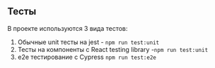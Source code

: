 ## Тесты

В проекте используются 3 вида тестов:
1) Обычные unit тесты на jest - `npm run test:unit`
2) Тесты на компоненты с React testing library -`npm run test:unit`
4) e2e тестирование с Cypress `npm run test:e2e`
